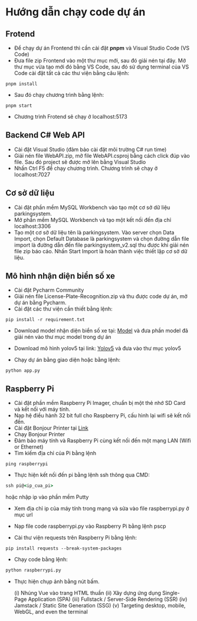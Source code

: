 # Hướng dẫn chạy code dự án

## Frotend

- Để chạy dự án Frontend thì cần cài đặt **pnpm** và Visual Studio Code (VS Code)
- Đưa file zip Frontend vào một thư mục mới, sau đó giải nén tại đây. Mở thư mục vừa tạo mới đó bằng VS Code, sau đó sử dụng terminal của VS Code cài đặt tất cả các thư viện bằng câu lệnh:

```code
pnpm install
```

- Sau đó chạy chương trình bằng lệnh:

```code
pnpm start
```

- Chương trình Frotend sẽ chạy ở localhost:5173

## Backend C# Web API

- Cài đặt Visual Studio (đảm bảo cài đặt môi trường C# run time)
- Giải nén file WebAPI.zip, mở file WebAPI.csproj bằng cách click đúp vào file. Sau đó project sẽ được mở lên bằng Visual Studio
- Nhấn Ctrl F5 để chạy chương trình. Chương trình sẽ chạy ở localhost:7027

## Cơ sở dữ liệu

- Cài đặt phần mềm MySQL Workbench vào tạo một cơ sở dữ liệu parkingsystem.
- Mở phần mềm MySQL Workbench và tạo một kết nối đến địa chỉ localhost:3306
- Tạo một cơ sở dữ liệu tên là parkingsystem. Vào server chọn Data Import, chọn Default Database là parkingsystem và chọn đường dẫn file import là đường dẫn đến file parkingsystem_v2.sql thu được khi giải nén file zip báo cáo. Nhấn Start Import là hoàn thành việc thiết lập cơ sở dữ liệu.

## Mô hình nhận diện biển số xe

- Cài đặt Pycharm Community
- Giải nén file License-Plate-Recognition.zip và thu được code dự án, mở dự án bằng Pycharm.
- Cài đặt các thư viện cần thiết bằng lệnh:

```code
pip install -r requirement.txt
```

- Download model nhận diện biển số xe tại: [Model](https://drive.google.com/file/d/1_gbnwjc5wFpQxeY7MdEwp3mGcl1c05k2/view?usp=sharing) và đưa phần model đã giải nén vào thư mục model trong dự án
- Download mô hình yolov5 tại link: [Yolov5](https://drive.google.com/file/d/1g1u7M4NmWDsMGOppHocgBKjbwtDA-uIu/view) và đưa vào thư mục yolov5

- Chạy dự án bằng giao diện hoặc bằng lệnh:

```code
python app.py
```

## Raspberry Pi

- Cài đặt phần mềm Raspberry Pi Imager, chuẩn bị một thẻ nhớ SD Card và kết nối với máy tính.
- Nạp hệ điều hành 32 bit full cho Raspberry Pi, cấu hình lại wifi sẽ kết nối đến.
- Cài đặt Bonjour Printer tại [Link](https://support.apple.com/en-us/106380)
- Chạy Bonjour Printer
- Đảm bảo máy tính và Raspberry Pi cùng kết nối đến một mạng LAN (Wifi or Ethernet)
- Tìm kiếm địa chỉ của Pi bằng lệnh

```code
ping raspberrypi
```

- Thực hiện kết nối đến pi bằng lệnh ssh thông qua CMD:

```cmd
ssh pi@<ip_cua_pi>
```

hoặc nhập ip vào phần mềm Putty

- Xem địa chỉ ip của máy tính trong mạng và sửa vào file raspberrypi.py ở mục url
- Nạp file code raspberrypi.py vào Raspberry Pi bằng lệnh pscp

- Cài thư viện requests trên Raspberry Pi bằng lệnh:

```code
pip install requests --break-system-packages
```

- Chạy code bằng lệnh:

```python
python raspberrypi.py
```

- Thực hiện chụp ảnh bằng nút bấm.


   (i) Nhúng Vue vào trang HTML thuần
    (ii) Xây dựng ứng dụng Single-Page Application (SPA)
    (iii) Fullstack / Server-Side Rendering (SSR)
    (iv) Jamstack / Static Site Generation (SSG)
    (v) Targeting desktop, mobile, WebGL, and even the terminal